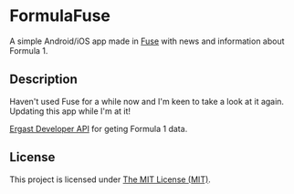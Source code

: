 # FormulaFuse
A simple Android/iOS app made in [Fuse](https://www.fusetools.com/) with news and information about Formula 1.

## Description
Haven't used Fuse for a while now and I'm keen to take a look at it again. Updating this app while I'm at it!

[Ergast Developer API](http://ergast.com/mrd/) for geting Formula 1 data.

## License
This project is licensed under [The MIT License (MIT)](https://github.com/sanderdan/FormulaFuse/blob/master/LICENSE).
